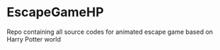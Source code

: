 # EscapeGameHP
Repo containing all source codes for animated escape game based on Harry Potter world
